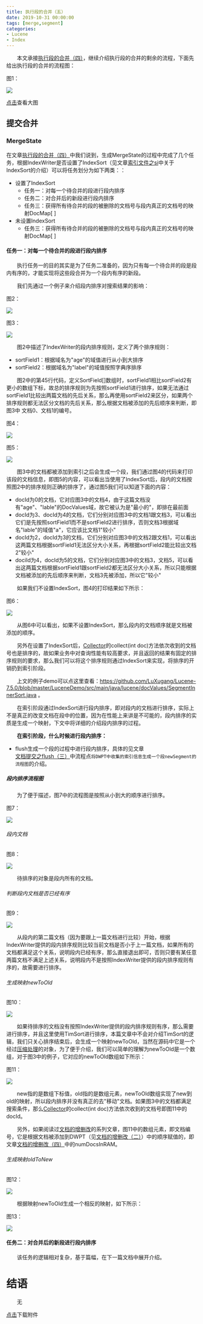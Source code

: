 ```yaml
---
title: 执行段的合并（五）
date: 2019-10-31 00:00:00
tags: [merge,segment]
categories:
- Lucene
- Index
---
```


&emsp;&emsp;本文承接[执行段的合并（四）](https://www.amazingkoala.com.cn/Lucene/Index/2019/1030/执行段的合并（四）)，继续介绍执行段的合并的剩余的流程，下面先给出执行段的合并的流程图：

图1：

<img src="http://www.amazingkoala.com.cn/uploads/lucene/index/执行段的合并/执行段的合并（五）/1.png">

[点击](http://www.amazingkoala.com.cn/uploads/lucene/index/执行段的合并/执行段的合并（五）/merge.html)查看大图

## 提交合并

### MergeState

在文章[执行段的合并（四）](https://www.amazingkoala.com.cn/Lucene/Index/2019/1030/执行段的合并（四）)中我们说到，生成MergeState的过程中完成了几个任务，根据IndexWriter是否设置了IndexSort（见文章[索引文件之si](https://www.amazingkoala.com.cn/Lucene/suoyinwenjian/2019/0605/索引文件之si)中关于IndexSort的介绍）可以将任务划分为如下两类：：

- 设置了IndexSort
  - 任务一：对每一个待合并的段进行段内排序
  - 任务二：对合并后的新段进行段内排序
  - 任务三：获得所有待合并的段的被删除的文档号与段内真正的文档号的映射DocMap[ ]
- 未设置IndexSort
  - 任务三：获得所有待合并的段的被删除的文档号与段内真正的文档号的映射DocMap[ ]

#### 任务一：对每一个待合并的段进行段内排序

&emsp;&emsp;执行任务一的目的其实是为了任务二准备的，因为只有每一个待合并的段是段内有序的，才能实现将这些段合并为一个段内有序的新段。

&emsp;&emsp;我们先通过一个例子来介绍段内排序对搜索结果的影响：

图2：

<img src="http://www.amazingkoala.com.cn/uploads/lucene/index/执行段的合并/执行段的合并（五）/2.png">

图3：

<img src="http://www.amazingkoala.com.cn/uploads/lucene/index/执行段的合并/执行段的合并（五）/3.png">

&emsp;&emsp;图2中描述了IndexWriter的段内排序规则，定义了两个排序规则：

- sortField1：根据域名为"age"的域值进行从小到大排序
- sortField2：根据域名为"label"的域值按照字典序排序

&emsp;&emsp;图2中的第45行代码，定义SortField[]数组时，sortField1相比sortField2有更小的数组下标，故总的排序规则为先按照sortField1进行排序，如果无法通过sortField1比较出两篇文档的先后关系，那么再使用sortField2来区分，如果两个排序规则都无法区分文档的先后关系，那么根据文档被添加的先后顺序来判断，即图3中 文档0、文档1的编号。

图4：

<img src="http://www.amazingkoala.com.cn/uploads/lucene/index/执行段的合并/执行段的合并（五）/4.png">

图5：

<img src="http://www.amazingkoala.com.cn/uploads/lucene/index/执行段的合并/执行段的合并（五）/5.png">

&emsp;&emsp;图3中的文档都被添加到索引之后会生成一个段，我们通过图4的代码来打印该段的文档信息，即图5的内容，可以看出当使用了IndexSort后，段内的文档按照图2中的排序规则正确的排序了，通过图5我们可以知道下面的内容：

- docId为0的文档，它对应图3中的文档4，由于这篇文档没有"age"、"lable"的DocValues域，故它被认为是"最小的"，即排在最前面
- docId为3、docId为4的文档，它们分别对应图3中的文档1跟文档3，可以看出它们是先按照sortField1而不是sortField2进行排序，否则文档3根据域名"lable"的域值"a"，它应该比文档1"较小"
- docId为2，docId为3的文档，它们分别对应图3中的文档2跟文档1，可以看出这两篇文档根据sortField1无法区分大小关系，再根据sortField2能比较出文档2"较小"
- dociId为4，docId为5的文档，它们分别对应图3中的文档3，文档5，可以看出这两篇文档根据sortField1跟sortField2都无法区分大小关系，所以只能根据文档被添加的先后顺序来判断，文档3先被添加，所以它"较小"

&emsp;&emsp;如果我们不设置IndexSort，图4的打印结果如下所示：

图6：

<img src="http://www.amazingkoala.com.cn/uploads/lucene/index/执行段的合并/执行段的合并（五）/6.png">

&emsp;&emsp;从图6中可以看出，如果不设置IndexSort，那么段内的文档顺序就是文档被添加的顺序。

&emsp;&emsp;另外在设置了IndexSort后，[Collector](https://www.amazingkoala.com.cn/Lucene/Search/2019/0812/Collector（一）)的collect(int doc)方法依次收到的文档号也是排序的，故如果业务中对查询性能有较高要求，并且返回的结果有固定的排序规则的要求，那么我们可以将这个排序规则通过IndexSort来实现，将排序的开销扔到索引阶段。

&emsp;&emsp;上文的例子demo可以点这里查看：https://github.com/LuXugang/Lucene-7.5.0/blob/master/LuceneDemo/src/main/java/lucene/docValues/SegmentInnerSort.java 。

&emsp;&emsp;在索引阶段通过IndexSort进行段内排序，即对段内的文档进行排序，实际上不是真正的改变文档在段中的位置，因为在性能上来讲是不可能的，段内排序的实质是生成一个映射，下文中将详细的介绍段内排序的过程。

&emsp;&emsp;**在索引阶段，什么时候进行段内排序：**

- flush生成一个段的过程中进行段内排序，具体的见文章[文档提交之flush（三）](https://www.amazingkoala.com.cn/Lucene/Index/2019/0725/文档提交之flush（三）)中流程点`将DWPT中收集的索引信息生成一个段newSegment的流程图`的介绍。

##### 段内排序流程图

&emsp;&emsp;为了便于描述，图7中的流程图是按照从小到大的顺序进行排序。

图7：

<img src="http://www.amazingkoala.com.cn/uploads/lucene/index/执行段的合并/执行段的合并（五）/7.png">

###### 段内文档

图8：

<img src="http://www.amazingkoala.com.cn/uploads/lucene/index/执行段的合并/执行段的合并（五）/8.png">

&emsp;&emsp;待排序的对象是段内所有的文档。

###### 判断段内文档是否已经有序

图9：

<img src="http://www.amazingkoala.com.cn/uploads/lucene/index/执行段的合并/执行段的合并（五）/9.png">

&emsp;&emsp;从段内的第二篇文档（因为要跟上一篇文档进行比较）开始，根据IndexWriter提供的段内排序规则比较当前文档是否小于上一篇文档，如果所有的文档都满足这个关系，说明段内已经有序，那么直接退出即可，否则只要有某任意两篇文档不满足上述关系，说明段内不是按照IndexWriter提供的段内排序规则有序的，故需要进行排序。

###### 生成映射newToOld

图10：

<img src="http://www.amazingkoala.com.cn/uploads/lucene/index/执行段的合并/执行段的合并（五）/10.png">

&emsp;&emsp;如果待排序的文档没有按照IndexWriter提供的段内排序规则有序，那么需要进行排序，并且这里使用TimSort进行排序，本篇文章中不会对介绍TimSort的逻辑，我们只关心排序结束后，会生成一个映射newToOld，当然在源码中它是一个经过[压缩处理](https://www.amazingkoala.com.cn/Lucene/yasuocunchu/2019/0213/BulkOperationPacked)的对象，为了便于介绍，我们可以简单的理解为newToOld是一个数组，对于图3中的例子，它对应的newToOld数组如下所示：

图11：

<img src="http://www.amazingkoala.com.cn/uploads/lucene/index/执行段的合并/执行段的合并（五）/11.png">

&emsp;&emsp;new指的是数组下标值，old指的是数组元素，newToOld数组实现了new到old的映射，所以段内排序并没有真正的去"移动"文档。如果图3中的文档都满足搜索条件，那么[Collector](https://www.amazingkoala.com.cn/Lucene/Search/2019/0812/Collector（一）)的collect(int doc)方法依次收到的文档号即图11中的docId。

&emsp;&emsp;另外，如果阅读过[文档的增删改](https://www.amazingkoala.com.cn/Lucene/Index/2019/0626/文档的增删改（一）)的系列文章，图11中的数组元素，即文档编号，它是根据文档被添加到DWPT（见[文档的增删改（二）](https://www.amazingkoala.com.cn/Lucene/Index/2019/0628/文档的增删改（二）)）中的顺序赋值的，即文章[文档的增删改（四）](https://www.amazingkoala.com.cn/Lucene/Index/2019/0704/文档的增删改（四）)中的numDocsInRAM。

###### 生成映射oldToNew

图12：

<img src="http://www.amazingkoala.com.cn/uploads/lucene/index/执行段的合并/执行段的合并（五）/12.png">

&emsp;&emsp;根据映射newToOld生成一个相反的映射，如下所示：

图13：

<img src="http://www.amazingkoala.com.cn/uploads/lucene/index/执行段的合并/执行段的合并（五）/13.png">

#### 任务二：对合并后的新段进行段内排序

&emsp;&emsp;该任务的逻辑相对复杂，基于篇幅，在下一篇文档中展开介绍。

# 结语

&emsp;&emsp;无

[点击](http://www.amazingkoala.com.cn/attachment/Lucene/Index/执行段的合并/执行段的合并（五）/执行段的合并（五）.zip)下载附件





